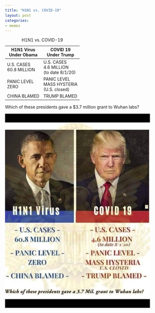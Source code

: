```yaml
---
title: "H1N1 vs. COVID-19"
layout: post
categories:
- memes
---
```


<table class="table">
<caption>H1N1 vs. COVID-19</caption>
<thead>
<tr>
<th>H1N1 Virus<br>Under Obama</th>
<th>COVID 19<br>Under Trump</th>
</tr>
</thead>
<tbody>
<tr>
<td>U.S. CASES<br>60.8 MILLION</td>
<td>U.S. CASES<br>4.6 MILLION<br>(to date 8/1/20)</td>
</tr>
<tr>
<td>PANIC LEVEL<br>ZERO</td>
<td>PANIC LEVEL<br>MASS HYSTERIA<br>(U.S. closed)</td>
</tr>
<tr>
<td>CHINA BLAMED</td>
<td>TRUMP BLAMED</td>
</tr>
</tbody>
</table>

Which of these presidents gave a $3.7 million grant to Wuhan labs?

![H1N1 vs. COVID-19](/assets/img/2020/09/harris-01.jpg "H1N1 vs. COVID-19")
